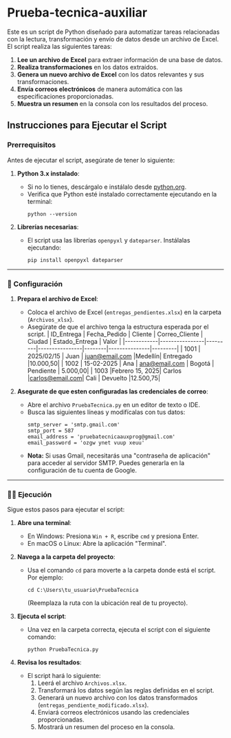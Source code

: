 # Prueba-tecnica-auxiliar

Este es un script de Python diseñado para automatizar tareas relacionadas con la lectura, transformación y envío de datos desde un archivo de Excel. El script realiza las siguientes tareas:

1. **Lee un archivo de Excel** para extraer información de una base de datos.
2. **Realiza transformaciones** en los datos extraídos.
3. **Genera un nuevo archivo de Excel** con los datos relevantes y sus transformaciones.
4. **Envía correos electrónicos** de manera automática con las especificaciones proporcionadas.
5. **Muestra un resumen** en la consola con los resultados del proceso.

## Instrucciones para Ejecutar el Script

### Prerrequisitos

Antes de ejecutar el script, asegúrate de tener lo siguiente:

1. **Python 3.x instalado**:
   - Si no lo tienes, descárgalo e instálalo desde [python.org](https://www.python.org/downloads/).
   - Verifica que Python esté instalado correctamente ejecutando en la terminal:
     ```
     python --version
     ```

2. **Librerías necesarias**:
   - El script usa las librerías `openpyxl` y `dateparser`. Instálalas ejecutando:
     ```
     pip install openpyxl dateparser
     ```

---

### 🔧 Configuración

1. **Prepara el archivo de Excel**:
   - Coloca el archivo de Excel (`entregas_pendientes.xlsx`) en la carpeta (`Archivos_xlsx`).
   - Asegúrate de que el archivo tenga la estructura esperada por el script.
     | ID_Entrega | Fecha_Pedido   | Cliente | Correo_Cliente | Ciudad | Estado_Entrega | Valor  |
     |------------|----------------|---------|----------------|--------|---------------|---------|
     |    1001    |  2025/02/15    |   Juan  | juan@email.com |Medellín|   Entregado   |10.000,50|
     |    1002    |  15-02-2025    |   Ana   | ana@email.com  | Bogotá |   Pendiente   | 5.000,00|
     |    1003    |Febrero 15, 2025|  Carlos |carlos@email.com|  Cali  |   Devuelto    |12.500,75|

2. **Asegurate de que esten configuradas las credenciales de correo**:
   - Abre el archivo `PruebaTecnica.py` en un editor de texto o IDE.
   - Busca las siguientes líneas y modifícalas con tus datos:
     ```
     smtp_server = 'smtp.gmail.com'
     smtp_port = 587
     email_address = 'pruebatecnicaauxprog@gmail.com'
     email_password = 'ozgw ynet vuup xeuu'
     ```
   - **Nota:** Si usas Gmail, necesitarás una "contraseña de aplicación" para acceder al servidor SMTP. Puedes generarla en la configuración de tu cuenta de Google.

---

### 🏃‍♂️ Ejecución

Sigue estos pasos para ejecutar el script:

1. **Abre una terminal**:
   - En Windows: Presiona `Win + R`, escribe `cmd` y presiona Enter.
   - En macOS o Linux: Abre la aplicación "Terminal".

2. **Navega a la carpeta del proyecto**:
   - Usa el comando `cd` para moverte a la carpeta donde está el script. Por ejemplo:
     ```
     cd C:\Users\tu_usuario\PruebaTecnica
     ```
     (Reemplaza la ruta con la ubicación real de tu proyecto).

3. **Ejecuta el script**:
   - Una vez en la carpeta correcta, ejecuta el script con el siguiente comando:
     ```
     python PruebaTecnica.py
     ```

4. **Revisa los resultados**:
   - El script hará lo siguiente:
     1. Leerá el archivo `Archivos.xlsx`.
     2. Transformará los datos según las reglas definidas en el script.
     3. Generará un nuevo archivo con los datos transformados (`entregas_pendiente_modificado.xlsx`).
     4. Enviará correos electrónicos usando las credenciales proporcionadas.
     5. Mostrará un resumen del proceso en la consola.
